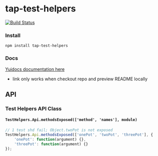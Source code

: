 # tap-test-helpers

[![Build Status](https://secure.travis-ci.org/techjacker/tap-test-helpers.png)](http://travis-ci.org/techjacker/tap-test-helpers)

### Install
```Shell
npm install tap-test-helpers
```

### Docs
[Yuidocs documentation here](docs/index.html)
- link only works when checkout repo and preview README locally

## API
### Test Helpers API Class

#### ```TestHelpers.Api.methodsExposed(['method', 'names'], module)```

```JavaScript
// 1 test shd fail; Object.twoPot is not exposed
TestHelpers.Api.methodsExposed(['onePot', 'twoPot', 'threePot'], {
	'onePot': function(argument) {},
	'threePot': function(argument) {}
});
```